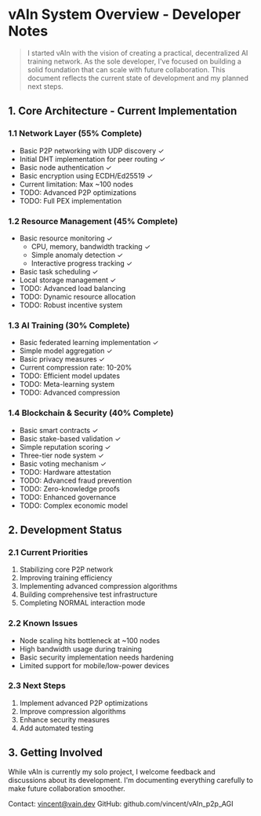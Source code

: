 # vAIn System Overview - Developer Notes

> I started vAIn with the vision of creating a practical, decentralized AI training network. As the sole developer, I've focused on building a solid foundation that can scale with future collaboration. This document reflects the current state of development and my planned next steps.

## 1. Core Architecture - Current Implementation 

### 1.1 Network Layer (55% Complete)
- Basic P2P networking with UDP discovery ✓
- Initial DHT implementation for peer routing ✓
- Basic node authentication ✓
- Basic encryption using ECDH/Ed25519 ✓
- Current limitation: Max ~100 nodes
- TODO: Advanced P2P optimizations
- TODO: Full PEX implementation

### 1.2 Resource Management (45% Complete) 
- Basic resource monitoring ✓
  - CPU, memory, bandwidth tracking ✓
  - Simple anomaly detection ✓
  - Interactive progress tracking ✓
- Basic task scheduling ✓
- Local storage management ✓
- TODO: Advanced load balancing
- TODO: Dynamic resource allocation
- TODO: Robust incentive system

### 1.3 AI Training (30% Complete)
- Basic federated learning implementation ✓
- Simple model aggregation ✓
- Basic privacy measures ✓
- Current compression rate: 10-20%
- TODO: Efficient model updates
- TODO: Meta-learning system
- TODO: Advanced compression

### 1.4 Blockchain & Security (40% Complete)
- Basic smart contracts ✓
- Basic stake-based validation ✓
- Simple reputation scoring ✓
- Three-tier node system ✓
- Basic voting mechanism ✓
- TODO: Hardware attestation
- TODO: Advanced fraud prevention
- TODO: Zero-knowledge proofs
- TODO: Enhanced governance
- TODO: Complex economic model

## 2. Development Status

### 2.1 Current Priorities
1. Stabilizing core P2P network
2. Improving training efficiency 
3. Implementing advanced compression algorithms
4. Building comprehensive test infrastructure
5. Completing NORMAL interaction mode

### 2.2 Known Issues
- Node scaling hits bottleneck at ~100 nodes
- High bandwidth usage during training
- Basic security implementation needs hardening
- Limited support for mobile/low-power devices

### 2.3 Next Steps
1. Implement advanced P2P optimizations
2. Improve compression algorithms
3. Enhance security measures
4. Add automated testing

## 3. Getting Involved

While vAIn is currently my solo project, I welcome feedback and discussions about its development. I'm documenting everything carefully to make future collaboration smoother.

Contact: vincent@vain.dev
GitHub: github.com/vincent/vAIn_p2p_AGI
